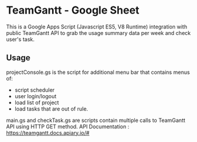 # TeamGantt - Google Sheet  

This is a Google Apps Script (Javascript ES5, V8 Runtime) integration with public TeamGantt API  to grab the usage summary data per week and check user's task.

## Usage

projectConsole.gs is the script for additional menu bar that contains menus of: 
- script scheduler
- user login/logout
- load list of project 
- load tasks that are out of rule.

main.gs and checkTask.gs are scripts contain multiple calls to TeamGantt API using HTTP GET method. API Documentation : https://teamgantt.docs.apiary.io/#





